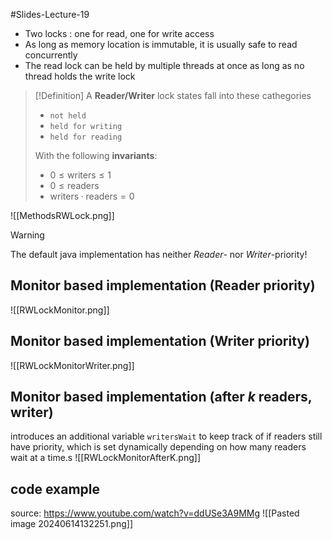 #Slides-Lecture-19 
- Two locks : one for read, one for write access
- As long as memory location is immutable, it is usually safe to read concurrently
- The read lock can be held by multiple threads at once as long as no thread holds the write lock
> [!Definition]
> A **Reader/Writer** lock states fall into these cathegories
> + `not held`
> + `held for writing`
> + `held for reading`
>
> With the following **invariants**:
> + $0 \le \text{writers} \le 1$
> + $0 \le \text{readers}$
> + $\text{writers} \cdot \text{readers} = 0$

![[MethodsRWLock.png]]

> [!Warning]
> The default java implementation has neither *Reader*- nor *Writer*-priority!
## Monitor based implementation  (Reader priority)
![[RWLockMonitor.png]]
## Monitor based implementation  (Writer priority)
![[RWLockMonitorWriter.png]]

## Monitor based implementation (after $k$ readers, writer)
introduces an additional variable `writersWait` to keep track of if readers still have priority, which is set dynamically depending on how many readers wait at a time.s
![[RWLockMonitorAfterK.png]]

## code example
source: https://www.youtube.com/watch?v=ddUSe3A9MMg
![[Pasted image 20240614132251.png]]